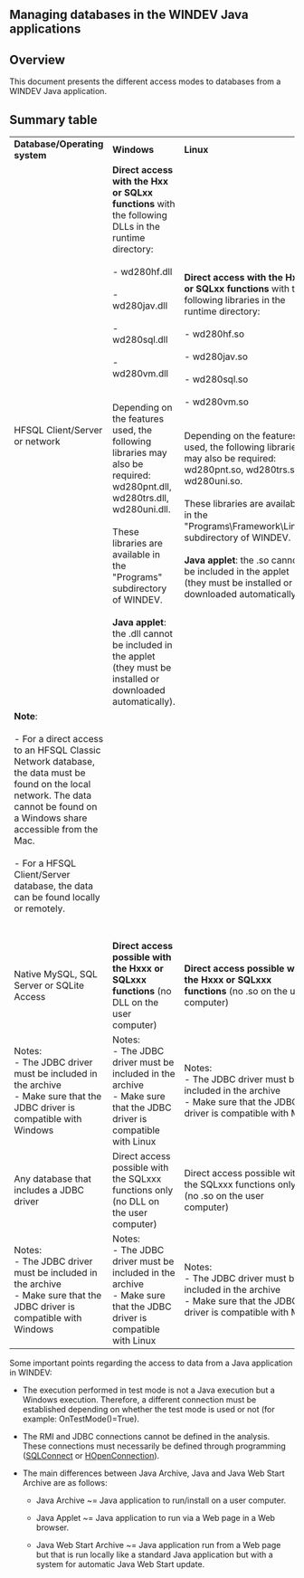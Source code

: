 
## Managing databases in the WINDEV Java applications 
			



<a name="NOTE1"></a>
<a name="NOTE1_1"></a>


## Overview
<a name="overview_ELTTEXTE000226"></a>
This document presents the different access modes to databases from a WINDEV Java application.



<a name="NOTE2"></a>
<a name="NOTE2_1"></a>


## Summary table
<a name="summary_table_ELTTEXTE000256"></a>



|   |   |   |   |
| --- | --- | --- | --- |
| **Database/Operating system** | **Windows** | **Linux** | **Mac** |
| HFSQL Client/Server or network | **Direct access with the Hxx or SQLxx functions** with the following DLLs in the runtime directory:<br><br>- wd280hf.dll<br><br>- wd280jav.dll<br><br>- wd280sql.dll<br><br>- wd280vm.dll<br><br><br>Depending on the features used, the following libraries may also be required: wd280pnt.dll, wd280trs.dll, wd280uni.dll.<br><br>These libraries are available in the "Programs" subdirectory of WINDEV.<br><br>**Java applet**: the .dll cannot be included in the applet (they must be installed or downloaded automatically). | **Direct access with the Hxx or SQLxx functions** with the following libraries in the runtime directory:<br><br>- wd280hf.so<br><br>- wd280jav.so<br><br>- wd280sql.so<br><br>- wd280vm.so<br><br><br>Depending on the features used, the following libraries may also be required: wd280pnt.so, wd280trs.so, wd280uni.so.<br><br>These libraries are available in the "Programs\\Framework\\Linux" subdirectory of WINDEV.<br><br>**Java applet**: the .so cannot be included in the applet (they must be installed or downloaded automatically). | **Direct access with the Hxx or SQLxx functions** with the following libraries in the runtime directory:<br><br>- wd280hf.dylib<br><br>- wd280jav.dylib<br><br>- wd280sql.dylib<br><br>- wd280vm.dylib<br><br><br>These libraries are available in the "Programs\\Framework\\MacOSX" subdirectory of WINDEV.<br><br>**Java applet**: the .dylib cannot be included in the applet (they must be installed or downloaded automatically). |
| **Note**:<br><br>- For a direct access to an HFSQL Classic Network database, the data must be found on the local network. The data cannot be found on a Windows share accessible from the Mac.<br><br>- For a HFSQL Client/Server database, the data can be found locally or remotely.<br><br><br> |
| Native MySQL, SQL Server or SQLite Access | **Direct access possible with the Hxxx or SQLxxx functions** (no DLL on the user computer) | **Direct access possible with the Hxxx or SQLxxx functions** (no .so on the user computer) | **Direct access possible with the Hxxx or SQLxxx functions** (no .dylib on the user computer) |
| Notes: <br>- The JDBC driver must be included in the archive<br>- Make sure that the JDBC driver is compatible with Windows | Notes: <br>- The JDBC driver must be included in the archive<br>- Make sure that the JDBC driver is compatible with Linux | Notes: <br>- The JDBC driver must be included in the archive<br>- Make sure that the JDBC driver is compatible with Mac |
| Any database that includes a JDBC driver | Direct access possible with the SQLxxx functions only (no DLL on the user computer) | Direct access possible with the SQLxxx functions only (no .so on the user computer) | Direct access possible with the SQLxxx functions only (no .dylib on the user computer) |
| Notes: <br>- The JDBC driver must be included in the archive<br>- Make sure that the JDBC driver is compatible with Windows | Notes: <br>- The JDBC driver must be included in the archive<br>- Make sure that the JDBC driver is compatible with Linux | Notes: <br>- The JDBC driver must be included in the archive<br>- Make sure that the JDBC driver is compatible with Mac |


Some important points regarding the access to data from a Java application in WINDEV:  

- The execution performed in test mode is not a Java execution but a Windows execution. Therefore, a different connection must be established depending on whether the test mode is used or not (for example: OnTestMode()=True).

- The RMI and JDBC connections cannot be defined in the analysis. These connections must necessarily be defined through programming ([SQLConnect](../WDLang4/3072005.md) or [HOpenConnection](../WDLang4/3044107.md)).

- The main differences between Java Archive, Java and Java Web Start Archive are as follows:

	- Java Archive ~= Java application to run/install on a user computer. 

	- Java Applet ~= Java application to run via a Web page in a Web browser.

	- Java Web Start Archive ~= Java application run from a Web page but that is run locally like a standard Java application but with a system for automatic Java Web Start update.  








